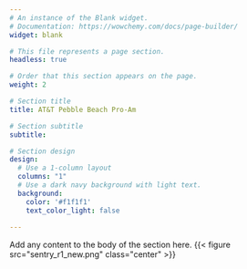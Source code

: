```yaml
---
# An instance of the Blank widget.
# Documentation: https://wowchemy.com/docs/page-builder/
widget: blank

# This file represents a page section.
headless: true

# Order that this section appears on the page.
weight: 2

# Section title
title: AT&T Pebble Beach Pro-Am

# Section subtitle
subtitle:

# Section design
design:
  # Use a 1-column layout
  columns: "1"
  # Use a dark navy background with light text.
  background:
    color: '#f1f1f1'
    text_color_light: false
    
---
```


Add any content to the body of the section here.
{{< figure src="sentry_r1_new.png" class="center" >}}
